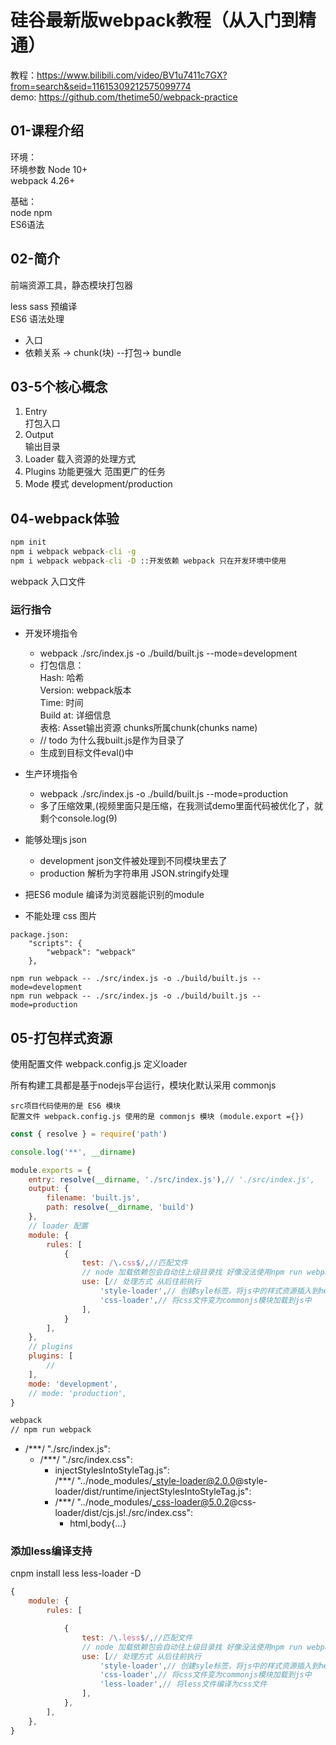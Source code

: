 # 硅谷最新版webpack教程（从入门到精通）

教程：https://www.bilibili.com/video/BV1u7411c7GX?from=search&seid=11615309212575099774  
demo: https://github.com/thetime50/webpack-practice

## 01-课程介绍

环境：  
环境参数 Node 10+  
webpack 4.26+

基础：  
node npm  
ES6语法  

## 02-简介

前端资源工具，静态模块打包器

less sass 预编译  
ES6 语法处理

- 入口
- 依赖关系 -> chunk(块) --打包-> bundle

## 03-5个核心概念

1. Entry  
    打包入口
2. Output  
    输出目录
3. Loader
    载入资源的处理方式
4. Plugins
    功能更强大 范围更广的任务
5. Mode
    模式 development/production

## 04-webpack体验

```cmd
npm init  
npm i webpack webpack-cli -g
npm i webpack webpack-cli -D ::开发依赖 webpack 只在开发环境中使用
```

webpack 入口文件  
### 运行指令
- 开发环境指令
    - webpack ./src/index.js -o ./build/built.js --mode=development  
    - 打包信息：  
        Hash: 哈希  
        Version: webpack版本  
        Time: 时间  
        Build at: 详细信息  
        表格: Asset输出资源 chunks所属chunk(chunks name)  
    - // todo 为什么我built.js是作为目录了  
    - 生成到目标文件eval()中
- 生产环境指令
    - webpack ./src/index.js -o ./build/built.js --mode=production  
    - 多了压缩效果,(视频里面只是压缩，在我测试demo里面代码被优化了，就剩个console.log(9)

- 能够处理js json  
    - development json文件被处理到不同模块里去了
    - production 解析为字符串用 JSON.stringify处理
- 把ES6 module 编译为浏览器能识别的module
- 不能处理 css 图片


```
package.json:
    "scripts": {
        "webpack": "webpack"
    },

npm run webpack -- ./src/index.js -o ./build/built.js --mode=development
npm run webpack -- ./src/index.js -o ./build/built.js --mode=production
```

## 05-打包样式资源
使用配置文件 webpack.config.js 定义loader

所有构建工具都是基于nodejs平台运行，模块化默认采用 commonjs

```
src项目代码使用的是 ES6 模块
配置文件 webpack.config.js 使用的是 commonjs 模块 (module.export ={})
```

```js
const { resolve } = require('path')

console.log('**', __dirname)

module.exports = {
    entry: resolve(__dirname, './src/index.js'),// './src/index.js',
    output: {
        filename: 'built.js',
        path: resolve(__dirname, 'build')
    },
    // loader 配置
    module: {
        rules: [
            {
                test: /\.css$/,//匹配文件
                // node 加载依赖包会自动往上级目录找 好像没法使用npm run webpack
                use: [// 处理方式 从后往前执行
                    'style-loader',// 创建syle标签，将js中的样式资源插入到header中
                    'css-loader',// 将css文件变为commonjs模块加载到js中
                ],
            }
        ],
    },
    // plugins
    plugins: [
        // 
    ],
    mode: 'development',
    // mode: 'production',
}
```

```cmd
webpack
// npm run webpack
```

- /***/ "./src/index.js":
    - /***/ "./src/index.css":
        - injectStylesIntoStyleTag.js":  
            /***/ "../node_modules/_style-loader@2.0.0@style-loader/dist/runtime/injectStylesIntoStyleTag.js":
        - /***/ "../node_modules/_css-loader@5.0.2@css-loader/dist/cjs.js!./src/index.css":
            - html,body{...}

### 添加less编译支持
cnpm install less less-loader -D

```js
{
    module: {
        rules: [

            {
                test: /\.less$/,//匹配文件
                // node 加载依赖包会自动往上级目录找 好像没法使用npm run webpack
                use: [// 处理方式 从后往前执行
                    'style-loader',// 创建syle标签，将js中的样式资源插入到header中
                    'css-loader',// 将css文件变为commonjs模块加载到js中
                    'less-loader',// 将less文件编译为css文件
                ],
            },
        ],
    },
}
```
